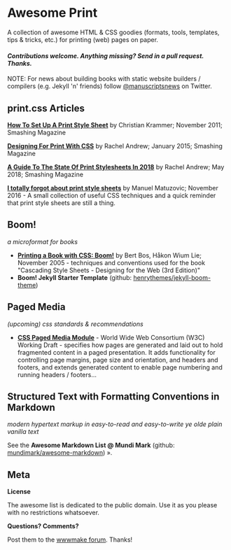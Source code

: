 # Awesome Print

A collection of awesome HTML & CSS goodies (formats,  tools, templates, tips & tricks, etc.) for printing (web) pages on paper. 

#### _Contributions welcome. Anything missing? Send in a pull request. Thanks._


NOTE: For news about building books with static website builders / compilers (e.g. Jekyll 'n' friends) follow [@manuscriptsnews](https://twitter.com/manuscriptsnews) on Twitter.


## print.css Articles

[**How To Set Up A Print Style Sheet**](https://www.smashingmagazine.com/2011/11/how-to-set-up-a-print-style-sheet) by Christian Krammer; November 2011; Smashing Magazine

[**Designing For Print With CSS**](https://www.smashingmagazine.com/2015/01/designing-for-print-with-css) by Rachel Andrew; January 2015; Smashing Magazine

[**A Guide To The State Of Print Stylesheets In 2018**](https://www.smashingmagazine.com/2018/05/print-stylesheets-in-2018/) by Rachel Andrew; May 2018; Smashing Magazine

[**I totally forgot about print style sheets**](https://www.matuzo.at/blog/i-totally-forgot-about-print-style-sheets/) by Manuel Matuzovic; November 2016 - A small collection of useful CSS techniques and a quick reminder that print style sheets are still a thing.


## Boom!

_a microformat for books_

- [**Printing a Book with CSS: Boom!**](http://alistapart.com/article/boom) by Bert Bos, Håkon Wium Lie; November 2005 - techniques and conventions used for the book "Cascading Style Sheets - Designing for the Web (3rd Edition)"
- **Boom! Jekyll Starter Template** (github: [henrythemes/jekyll-boom-theme](https://github.com/henrythemes/jekyll-boom-theme))


## Paged Media 

_(upcoming) css standards & recommendations_

- [**CSS Paged Media Module**](https://www.w3.org/TR/css-page-3/) - World Wide Web Consortium (W3C) Working Draft - specifies how pages are generated and laid out to hold fragmented content in a paged presentation. It adds functionality for controlling page margins, page size and orientation, and headers and footers, and extends generated content to enable page numbering and running headers / footers... 




## Structured Text with Formatting Conventions in Markdown

_modern hypertext markup in easy-to-read and easy-to-write ye olde plain vanilla text_

See the **Awesome Markdown List @ Mundi Mark** (github: [mundimark/awesome-markdown](https://github.com/mundimark/awesome-markdown)) ».



## Meta

**License**

The awesome list is dedicated to the public domain. Use it as you please with no restrictions whatsoever.

**Questions? Comments?**

Post them to the [wwwmake forum](http://groups.google.com/group/wwwmake). Thanks!
